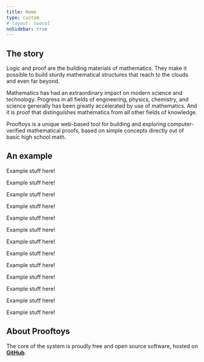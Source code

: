 ```yaml
---
title: Home
type: custom
# layout: twocol
noSidebar: true
---
```


<a name=theStory id=theStory></a>
## The story

Logic and proof are the building materials of
mathematics.  They make it possible to build sturdy mathematical
structures that reach to the clouds and even far beyond.

Mathematics has had an extraordinary impact on modern science and
technology.  Progress in all fields of engineering, physics,
chemistry, and science generally has been greatly accelerated by use
of mathematics.  And it is proof that distinguishes mathematics from
all other fields of knowledge.

Prooftoys is a unique web-based tool for building and exploring
computer-verified mathematical proofs, based on simple concepts
directly out of basic high school math.

<!--
Today there are wonderful tools for practitioners who need answers to
mathematical questions, ranging from handheld calculators to numerical
simulators to computer algebra systems.  Generally speaking, these
tools do not require their users to use proof, though understanding of
mathematical principles can be most helpful to users of these tools,
and proof is a part of the essence of all mathematical principles.

At the same time, mathematical proof is poorly understood by both
students and skilled practitioners of fields that use and even rely on
mathematics.

Prooftoys is an effort to bring deeper and stronger understanding of
mathematical proof to a wider audience, aided by computer
implementation of principles of mathematical proof.

The experience of two or more thousands of years of
mathematical practice has shown that diverse minds from different
backgrounds and different times can agree when a statement has been
mathematically proven according to accepted principles, and when it
has not.
-->

<a name=example id=example></a>
## An example

Example stuff here!

Example stuff here!

Example stuff here!

Example stuff here!

Example stuff here!

Example stuff here!

Example stuff here!

Example stuff here!

Example stuff here!

Example stuff here!

Example stuff here!

Example stuff here!

Example stuff here!

## About Prooftoys

The core of the system is proudly free and open source software,
hosted on **<a href="http://github.com/crisperdue/prooftoys"
target=_blank>GitHub</a>**.

